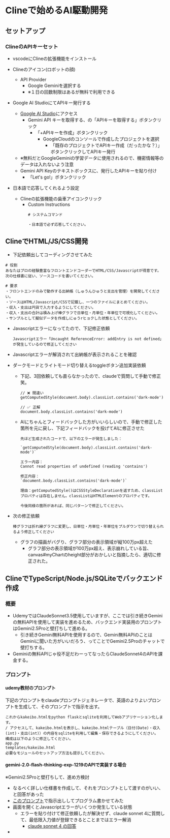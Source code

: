 # Clineで始めるAI駆動開発

## セットアップ

### ClineのAPIキーセット

- vscodeにClineの拡張機能をインストール

- Clineのアイコン(ロボットの顔)
  - API Provider
    - Google Geminiを選択する
    - ※１日の回数制限はあるが無料で利用できる

- Google AI StudioにてAPIキー発行する
  - [Google AI Studio](https://ai.google.dev/aistudio?hl=ja)にアクセス
    - Gemini API キーを取得する、の「APIキーを取得する」ボタンクリック
      - 「+APIキーを作成」ボタンクリック
        - GoogleCloudのコンソールで作成したプロジェクトを選択
          - 「既存のプロジェクトでAPIキー作成（だったかな？）」ボタンクリックしてAPIキー発行
  - ※無料だとGoogleGeminiの学習データに使用されるので、機密情報等のデータは入れないよう注意
  - Gemini API Keyのテキストボックスに、発行したAPIキーを貼り付け
    - 「Let's go!」ボタンクリック

- 日本語で応答してくれるよう設定
  - Clineの拡張機能の歯車アイコンクリック
    - Custom Instructions
      ```
      # システムコマンド

      ・日本語で必ず応答してください。
      ```

## ClineでHTML/JS/CSS開発

- 下記依頼出してコーディングさせてみた

```
# 役割
あなたはプロの経験豊富なフロントエンドコーダーでHTML/CSS/Javascriptが得意です。
次の仕様書に従い、ソースコードを書いてください。

# 要求
・フロントエンドのみで動作する出納帳（しゅうんひゅうと支出を管理）を開発してください。
・ソースはHTML/Javascript/CSSで記載し、一つのファイルにまとめてください。
・収入・支出は円貨で入力するようにしてください。
・収入・支出の合計は積み上げ棒グラフで日単位・月単位・年単位で可視化してください。
・サンプルとして擬似データを作成しにゅうrヒョクした状態としてください。
```

- Javascriptエラーになってたので、下記修正依頼
  ```
  Javascriptエラー「Uncaught ReferenceError: addEntry is not defined」が発生しているので修正してください
  ```

- Javascriptエラーが解消されて出納帳が表示されることを確認

- ダークモードとライトモード切り替えるtoggleボタン追加実装依頼
  - 下記、3回依頼しても直らなかったので、claudeで質問して手動で修正笑。
    ```
    // ❌ 間違い
    getComputedStyle(document.body).classList.contains('dark-mode')

    // ✅ 正解
    document.body.classList.contains('dark-mode')
    ```
  - AIにちゃんとフィードバックした方がいいらしいので、手動で修正した箇所を元に戻し、下記フィードバックを投げてAIに修正させた
    ```
    先ほど生成されたコードで、以下のエラーが発生しました：

    `getComputedStyle(document.body).classList.contains('dark-mode')`

    エラー内容：
    Cannot read properties of undefined (reading 'contains')

    修正内容：
    `document.body.classList.contains('dark-mode')`

    理由：getComputedStyle()はCSSStyleDeclarationを返すため、classListプロパティは存在しません。classListはHTMLElementのプロパティです。

    今後同様の箇所があれば、同じパターンで修正してください。
    ```

- 次の修正依頼
  ```
  棒グラフは折れ線グラフに変更し、日単位・月単位・年単位をプルダウンで切り替えられるよう修正してください
  ```
  - グラフの描画がバグり、グラフ部分の表示領域が縦100万px超えた
    - グラフ部分の表示領域が100万px超え、表示崩れしている旨、canvas#myChartのheight部分がおかしいと指摘したら、適切に修正された。

## ClineでTypeScript/Node.js/SQLiteでバックエンド作成

### 概要
- UdemyではClaudeSonnet3.5使用していますが、ここでは引き続きGeminiの無料APIを使用して実装を進めるため、バックエンド実装用のプロンプトはGemini2.5Proと壁打ちして進める。
  - 引き続きGemini無料APIを使用するので、Gemini無料APIのことはGeminiに聞いた方がいいだろう、ってことでGemini2.5Proのチャットで壁打ちする。
- Geminiの無料APIじゃ役不足だわーってなったらClaudeSonnet4のAPIを課金する。

### プロンプト

#### udemy教材のプロンプト
下記のプロンプトをclaudeプロンプトジェネレータで、英語のよりよいプロンプトを生成して、そのプロンプトで指示を出す。
```
これからkakeibo.htmlをpython flaskとsqliteを利用してWebアプリケーション化します。
/ アクセスして、kakeibo.htmlを表示し、kakeibo.htmlテーブル（日付(Date)・収入(int)・支出(int)）の内容をsqliteを利用して編集・保存できるようにしてください。
構成は以下のように修正してください。
app.py
templates/kakeibo.html
必要なモジュールのセットアップ方法も提示してください。
```

#### gemini-2.0-flash-thinking-exp-1219のAPIで実装する場合

※Gemini2.5Proと壁打ちして、進め方検討
- なるべく詳しい仕様書を作成して、それをプロンプトとして渡すのがいい、と回答があった
- [このプロンプト](./prompts/backend_prompt_for_gemini.md)で指示出ししてプログラム書かせてみた
- 画面を開くとJavascriptエラーがいくつか発生している状態
  - エラーを貼り付けて修正依頼したが解決せず、claude sonnet 4に質問して、最低限入力値が登録できるとことまではエラー解消
    - [claude sonnet 4 の回答](./prompts/prompt_revisions01.md)
- 